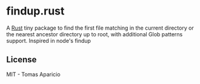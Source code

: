 # findup.rust

A [Rust](http://rust-lang.org) tiny package to find the first file matching in the current directory 
or the nearest ancestor directory up to root, with additional Glob patterns support. Inspired in node's findup

## License

MIT - Tomas Aparicio
